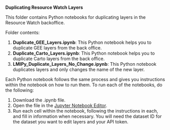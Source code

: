 **Duplicating Resource Watch Layers**

This folder contains Python notebooks for duplicating layers in the Resource Watch backoffice.

Folder contents:
1. **Duplicate_GEE_Layers.ipynb**: This Python notebook helps you to duplicate GEE layers from the back office.
2. **Duplicate_Carto_Layers.ipynb**: This Python notebook helps you to duplicate Carto layers from the back office.
3. **LMIPy_Duplicate_Layers_No_Change.ipynb**: This Python notebook duplicates layers and only changes the name of the new layer.

Each Python notebook follows the same process and gives you instructions within the notebook on how to run them.
To run each of the notebooks, do the following:
1. Download the .ipynb file.
2. Open the file in the [Jupyter Notebook Editor](https://jupyter.org/install).
3. Run each cell within the notebook, following the instructions in each, and fill in information when necessary. You will need the dataset ID for the dataset you want to edit layers and your API token.
